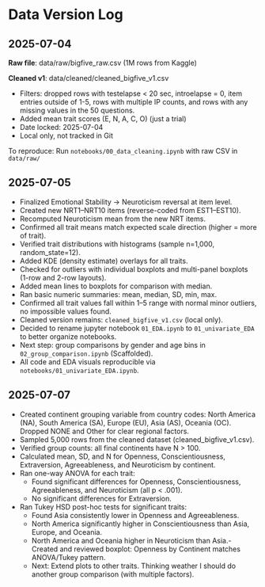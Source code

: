 # Data Version Log

## 2025-07-04
**Raw file**: data/raw/bigfive_raw.csv (1M rows from Kaggle)

**Cleaned v1**: data/cleaned/cleaned_bigfive_v1.csv  
- Filters: dropped rows with testelapse < 20 sec, introelapse = 0, item entries outside of 1-5, rows with multiple IP counts, and rows with any missing values in the 50 questions.
- Added mean trait scores (E, N, A, C, O) (just a trial)
- Date locked: 2025-07-04
- Local only, not tracked in Git

To reproduce:
Run `notebooks/00_data_cleaning.ipynb` with raw CSV in `data/raw/`
## 2025-07-05
- Finalized Emotional Stability → Neuroticism reversal at item level.
- Created new NRT1–NRT10 items (reverse-coded from EST1–EST10).
- Recomputed Neuroticism mean from the new NRT items.
- Confirmed all trait means match expected scale direction (higher = more of trait).
- Verified trait distributions with histograms (sample n=1,000, random_state=12).
- Added KDE (density estimate) overlays for all traits.
- Checked for outliers with individual boxplots and multi-panel boxplots (1-row and 2-row layouts).
- Added mean lines to boxplots for comparison with median.
- Ran basic numeric summaries: mean, median, SD, min, max.
- Confirmed all trait values fall within 1–5 range with normal minor outliers, no impossible values found.
- Cleaned version remains: `cleaned_bigfive_v1.csv` (local only).
- Decided to rename jupyter notebook `01_EDA.ipynb` to `01_univariate_EDA` to better organize notebooks.
- Next step: group comparisons by gender and age bins in `02_group_comparison.ipynb` (Scaffolded).
- All code and EDA visuals reproducible via `notebooks/01_univariate_EDA.ipynb`.

## 2025-07-07
- Created continent grouping variable from country codes: North America (NA), South America (SA), Europe (EU), Asia (AS), Oceania (OC). Dropped NONE and Other for clear regional factors.
- Sampled 5,000 rows from the cleaned dataset (cleaned_bigfive_v1.csv).
- Verified group counts: all final continents have N > 100.
- Calculated mean, SD, and N for Openness, Conscientiousness, Extraversion, Agreeableness, and Neuroticism by continent.
- Ran one-way ANOVA for each trait:
    - Found significant differences for Openness, Conscientiousness, Agreeableness, and Neuroticism (all p < .001).
    - No significant differences for Extraversion.
- Ran Tukey HSD post-hoc tests for significant traits:
    - Found Asia consistently lower in Openness and Agreeableness.
    - North America significantly higher in Conscientiousness than Asia, Europe, and Oceania.
    - North America and Oceania higher in Neuroticism than Asia.- Created and reviewed boxplot: Openness by Continent matches ANOVA/Tukey pattern.
    - Next: Extend plots to other traits. Thinking weather I should do another group comparison (with multiple factors). 

